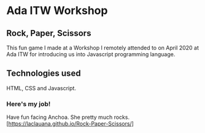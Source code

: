 # Ada ITW Workshop

## Rock, Paper, Scissors

This fun game I made at a Workshop I remotely attended to on April 2020 at Ada ITW for introducing us into Javascript programming language.

## Technologies used

HTML, CSS and Javascript.

### Here's my job!

Have fun facing Anchoa. She pretty much rocks.
[https://laclauana.github.io/Rock-Paper-Scissors/]
